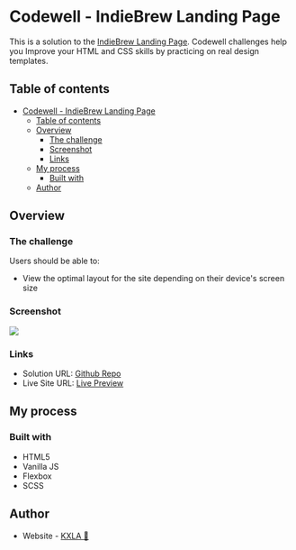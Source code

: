 # Codewell - IndieBrew Landing Page

This is a solution to the [IndieBrew Landing Page](https://www.codewell.cc/challenges/indiebrew-landing-page--608aca51650dff001599e8f9). Codewell challenges help you Improve your HTML and CSS skills by practicing on real design templates.

## Table of contents

- [Codewell - IndieBrew Landing Page](#codewell---indiebrew-landing-page)
  - [Table of contents](#table-of-contents)
  - [Overview](#overview)
    - [The challenge](#the-challenge)
    - [Screenshot](#screenshot)
    - [Links](#links)
  - [My process](#my-process)
    - [Built with](#built-with)
  - [Author](#author)


## Overview

### The challenge

Users should be able to:

- View the optimal layout for the site depending on their device's screen size

### Screenshot

![](Assets/indiebrew-landing-page.gif)

### Links

- Solution URL: [Github Repo](https://github.com/KXLAA/CW-04-IndieBrew-landing-page.git)
- Live Site URL: [Live Preview](https://kxlaa.github.io/CW-04-IndieBrew-landing-page/)


## My process

### Built with

- HTML5
- Vanilla JS
- Flexbox
- SCSS

## Author

- Website - [KXLA 🤙](https://github.com/KXLAA)
